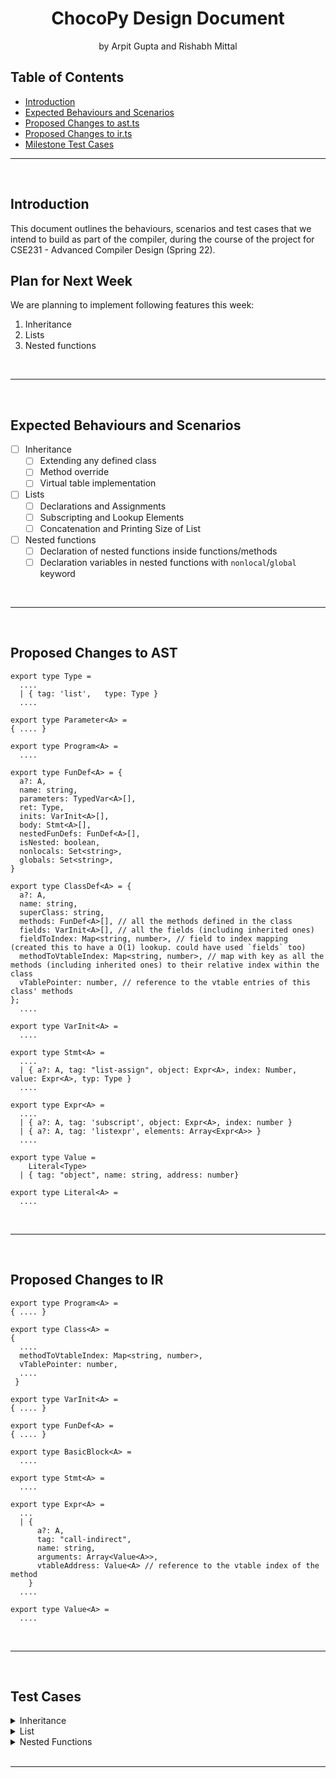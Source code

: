 <!-- Markdown Template Credits: https://github.com/othneildrew/Best-README-Template/blob/master/README.md -->

<h1 align="center">
  <strong>ChocoPy Design Document</strong>
</h1>
<p align="center">
  by Arpit Gupta and Rishabh Mittal
</p>

<!-- DON'T EDIT THIS SECTION, INSTEAD RE-RUN doctoc TO UPDATE -->
## Table of Contents

- [Introduction](#introduction)
- [Expected Behaviours and Scenarios](#expected-behaviours-and-scenarios)
- [Proposed Changes to ast.ts](#proposed-changes-to-ast)
- [Proposed Changes to ir.ts](#proposed-changes-to-ir)
- [Milestone Test Cases](#test-cases)

<!-- END doctoc generated TOC please keep comment here to allow auto update -->
***
<br/>

## **Introduction**

This document outlines the behaviours, scenarios and test cases that we intend to build as part of the compiler, during the course of the project for CSE231 - Advanced Compiler Design (Spring 22).

## **Plan for Next Week**

We are planning to implement following features this week:

1. Inheritance
1. Lists
1. Nested functions

<br/>

***

<br/>

## **Expected Behaviours and Scenarios**

- [ ] Inheritance
  - [ ] Extending any defined class
  - [ ] Method override
  - [ ] Virtual table implementation
  
- [ ] Lists
  - [ ] Declarations and Assignments
  - [ ] Subscripting and Lookup Elements
  - [ ] Concatenation and Printing Size of List

- [ ] Nested functions
  - [ ] Declaration of nested functions inside functions/methods
  - [ ] Declaration variables in nested functions with `nonlocal`/`global` keyword

<br/>

***

<br/>

## **Proposed Changes to AST**

```
export type Type =
  ....
  | { tag: 'list',   type: Type }
  ....

export type Parameter<A> = 
{ .... }

export type Program<A> = 
  ....

export type FunDef<A> = {
  a?: A,
  name: string,
  parameters: TypedVar<A>[],
  ret: Type,
  inits: VarInit<A>[],
  body: Stmt<A>[],
  nestedFunDefs: FunDef<A>[],
  isNested: boolean,
  nonlocals: Set<string>,
  globals: Set<string>,
}

export type ClassDef<A> = {
  a?: A,
  name: string,
  superClass: string,
  methods: FunDef<A>[], // all the methods defined in the class
  fields: VarInit<A>[], // all the fields (including inherited ones)
  fieldToIndex: Map<string, number>, // field to index mapping (created this to have a O(1) lookup. could have used `fields` too)
  methodToVtableIndex: Map<string, number>, // map with key as all the methods (including inherited ones) to their relative index within the class
  vTablePointer: number, // reference to the vtable entries of this class' methods
};
  ....

export type VarInit<A> =
  ....

export type Stmt<A> =
  ....
  | { a?: A, tag: "list-assign", object: Expr<A>, index: Number, value: Expr<A>, typ: Type }
  ....

export type Expr<A> =
  ....
  | { a?: A, tag: 'subscript', object: Expr<A>, index: number }  
  | { a?: A, tag: 'listexpr', elements: Array<Expr<A>> }
  ....

export type Value =
    Literal<Type>
  | { tag: "object", name: string, address: number}

export type Literal<A> =
  ....

```

<br/>

***

<br/>

## **Proposed Changes to IR**

```
export type Program<A> = 
{ .... }

export type Class<A> = 
{
  ....
  methodToVtableIndex: Map<string, number>,
  vTablePointer: number,
  ....
 }

export type VarInit<A> = 
{ .... }

export type FunDef<A> = 
{ .... }

export type BasicBlock<A> = 
  ....

export type Stmt<A> =
  ....

export type Expr<A> =
  ...
  | {
      a?: A,
      tag: "call-indirect",
      name: string,
      arguments: Array<Value<A>>,
      vtableAddress: Value<A> // reference to the vtable index of the method
    } 
  ....

export type Value<A> = 
  ....

```


<br/>

***

<br/>

## **Test Cases**

<details>

  <summary> Inheritance </summary>
  <br/>

  - **Extending a Class** - overriding methods
  ```
  class List(object):
    def sum(self : List) -> int:
      return 1 // 0 

  class Empty(List):
    def sum(self : Empty) -> int:
      return 0

  l : List = None
  l = Empty()
  
  print(l.sum())
  ```
  > The above program must print `0`

  <br/>

  - **Overriding Methods** - overriding constructor
  ```
  class Animal(object):
    legs: int = 0

  class Human(Animal):
    def __init__(self: Human):
      self.legs = 2

  human : Animal = None
  human = Human()
  
  print(human.legs)
  ```
  > The above program must print `2`

  <br/>

  - **Overriding Fields**
  ```
  class Animal(object):
    legs: int = 0

  class Human(Animal):
    pass

  human : Animal = None
  human = Human()
  
  print(human.legs)
  ```
  > The above program must print `0`

  <br/>

  - **Overriding Fields**
  ```
  class Animal(object):
    legs: int = 0

  class Human(Animal):
    legs: int = 2
  ```
  > The above program must throw a `TYPE ERROR` because overriding a field is not allowed in ChocoPy

  <br/>

  - **Overriding Fields** - accessing inherited and private field
  ```
  class Animal(object):
    brain: int = 1
    legs: int = 0

  class Human(Animal):
    hands: int = 2
    def __init__(self: Human):
      self.legs = 2
    
  human: Animal = None
  human = Human()
  
  print(human.brain)
  print(human.hands)
  ```
  > The above program must print -
  ```
  1
  2
  ```

  <br/>

  - **Accessing Super Class' Method**
  ```
  class Animal(object):
    brain: int = 1
    legs: int = 0

    def getLegs(self: Animal) -> int:
      return self.legs

  class Human(Animal):
    hands: int = 2
    def __init__(self: Human):
      self.legs = 2
    
  human: Animal = None
  human = Human()
  
  print(human.getLegs())
  ```

  > The above program must print `2`

  <br/>

  - **Accessing Overridden Method**
  ```
  class Animal(object):
    brain: int = 1
    legs: int = 0

    def getLegs(self: Animal) -> int:
      return self.legs
    
    def walk(self: Animal) -> int:
      return 1 // 0

  class Human(Animal):
    hands: int = 2
    def __init__(self: Human):
      self.legs = 2
    
    def walk(self: Human) -> int:
      return 1
    
  human: Animal = None
  human = Human()
  
  print(human.walk())
  ```

  > The above program must print `1`

  - **Linked List Example**
  ```
  class List(object):
    def sum(self : List) -> int:
      return 1 // 0 

  class Empty(List):
    def sum(self : Empty) -> int:
      return 0

  class Link(List):
    val : int = 0
    next : List = None
    
    def sum(self : Link) -> int:
      return self.val + self.next.sum()
    
    def new(self : Link, val : int, next : List) -> Link:
      self.val = val
      self.next = next
      return self

  l : List = None
  l = Link().new(5, Link().new(13, Empty()))
  
  print(l.sum())
  ```
  > The above program must print `18`

  <br/>

</details>

<details>
  <summary> List </summary>

  <br/>

  - **List Declaration and Assignment** - of primitive Data Type
  ```
  myList : [[int]] = None
  myList = [[1, 2], [3, 4], [5], [6, 7, 8, 9]]

  print(myList[3][3])
  ```
  > The above program must print `9`

  <br/>

  - **List Declaration and Assignment** - of unknown Data Type
  ```
  myList : [[cls]] = None
  myList = [[1, 2], [3, 4], [5], [6, 7, 8, 9]]

  print(myList[3][3])
  ```
  > The above program must throw a `TYPE ERROR` because `cls` is not a defined class

  <br/>

  - **List Declaration and Assignment** - of incompatible Data Type
  ```
  myList : [bool] = None
  myList = [True, False, True, 1]

  print(myList[0])
  ```
  > The above program must throw a `TYPE ERROR` because `1` is not a valid element for integer list

  <br/>

  - **List Subscripting** - valid index
  ```
  myList : [int] = None
  myList = [99, 88, 77, 66, 55]

  print(myList[2])
  ```
  > The above program must print `77`

  <br/>

  - **List Subscripting** - index out of bounds
  ```
  myList : [int] = None
  myList = [99, 88, 77, 66, 55]

  print(myList[20])
  ```
  > The above program must return a `RUNTIME ERROR`

  <br/>

  - **List Length** - printing size of list
  ```
  myList : [int] = None
  myList = [99, 88, 77, 66, 55]

  print(len(myList))
  ```
  > The above program must return a `5`

  <br/>

  - **List Concatenation** - compatible list types
  ```
  myList1 : [int] = None
  myList2 : [int] = None
  myList3 : [int] = None

  myList1 = [1, 2, 3]
  myList2 = [4, 5, 6]
  myList3 = myList1 + myList2

  print(myList1[3])
  ```
  > The above program must compile successfully, and print `4`

  <br/>

  - **List Concatenation** - incompatible list types
  ```
  myList1 : [int] = None
  myList2 : [bool] = None
  myList3 : [int] = None

  myList1 = [1, 2, 3]
  myList2 = [True, False, True]
  myList3 = myList1 + myList2

  print(myList1[3])
  ```
  > The above program must throw a `TYPE ERROR` because an list of integers cannot be concatenated with a list of booleans

  <br/>

</details>

<details>
  <summary> Nested Functions </summary>
  <br/>

  - **Singly Nested Function** - basic test case
  ```
  def f(x: int) -> int:
    def g(y: int) -> int:
      return x + y
    return g(2)
  
  print(f(1))
  ```
  > The above program must print `3`

  <br/>

   - **Calling Nested Function Twice**
   ```
    def f(x: int) -> int:
      def g(y: int) -> int:
        return x + y
      return g(10) + g(7)
    
    print(f(6))
  ```
  > The above program must print `29`

  <br/>

  - **Multiple Nested Functions**
  ```
  def f(x: int) -> int:
    def g(y: int) -> int:
      return x + y
    
    def h(z: int) -> int:
      return x + z
    
    return g(10) + h(7)
  
  print(f(6))
  ```
  > The above program must print `29`

  <br/>

  - **Multiple Nested Functions** - one calling the other
  ```
  def f(x: int) -> int:
    def g(y: int) -> int:
      return x + y
    
    def h(z: int) -> int:
      return g(z + x) + 11
    
    return g(10) + h(7)
  
  print(f(6))
  ```
  > The above program must print `46`

  <br/>

  - **Recursion in Nested Functions**
  ```
  def f(x: int) -> int:
    def factorial(n: int) -> int:
      if n <= 1:
        return 1
      return n * factorial(n - 1)
    return factorial(x)
  
  print(f(5))
  ```
  > The above program must print `120`

  <br/>

  - **Nested Functions with IF Statements**
  ```
  def f(x : int) -> int:
    def g(y : int) -> int:
      if y > 10:
        return h(y + n)
      else:
        return x
    
    def h(z : int) -> int:
      n : int = 0
      n = 100 + z
      return x + n
    
    n : int = 0
    n = 500
    
    return g(15) + g(7)
  
  print(f(6))
  ```
  > The above program must print `627`
  
  <br/>

  - **Shadowing Nested Functions** - redeclaring `f()` as a nested function inside `g()`, with different signature than original
  ```
  def f() -> int:
    def g(y: int) -> int:
      def f(x: int) -> int:
          return x + 1
      return y + f(2)
    return g(4)
  
  print(f())
  ```
  > The above program must print `7`

  <br/>

  - **Incorrect Return Type in Nested Function** - function signature returns `int`, but body returns `None`
  ```
  def f(x: int) -> int:
    def g(y: int) -> int:
      return
  
  print(g(2))
  ```
  > The above program must throw a `TYPE ERROR`

  <br/>

  - **Incorrect Return Type in Nested Function** - function signature returns `None`, but body returns `int`
  ```
  def f(x: int) -> int:
    def g(y: int):
      return y
    return g(2)
  ```
  > The above program must throw a `TYPE ERROR`

  <br/>

  - **`nonlocal` Keyword Overrides `local` Variable** - overrides parameter
  ```
  def fun():
    def f(x: int):
      nonlocal x
      pass
    pass
  ```
  > The above program must throw a `TYPE ERROR`

  <br/>

  - **`nonlocal` Keyword Overrides `local` Variable** - overrides local variable
  ```
  def fun():
    def f(x: int):
      z: int = 2
      nonlocal z
      pass
    pass
  ```
  > The above program must throw a `TYPE ERROR`

  <br/>

  - **`nonlocal` Keyword in a Function that is not Nested**
  ```
  z: int = 3
  def fun():
    nonlocal z
    def f(x: int):
      pass
    pass
  ```
  > The above program must throw a `TYPE ERROR`

  <br/>

  - **Forward Reference to `nonlocal` Variables**
  ```
  def f() -> int:
    def g() -> int:
      nonlocal x
      x = 2
      return x

    x: int = 0
    g()
    return x

  print(f())
  ```
  > The above program must print `2`

  <br/>

- **`nonlocal` Keyword Tests**
  ```
  def f(x: int) -> int:
    def g(y: int) -> int:
      nonlocal x
      x = x + y
      return x
    return g(2) + x
  
  print(f(7))
  ```
  > The above program must print `18`

  <br/>

  - **`nonlocal` Keyword in Triple Nested Functions**
  ```
  def f(x : int) -> int:
    def g(z: int):
      def h(y: int):
        nonlocal x
        nonlocal z
        x = 4
        return
      
      h(z)
      return
    
    g(1)
    return x
  
  print(f(1))
  ```
  > The above program must print `4`

  <br/>

</details>

<br/>

***
